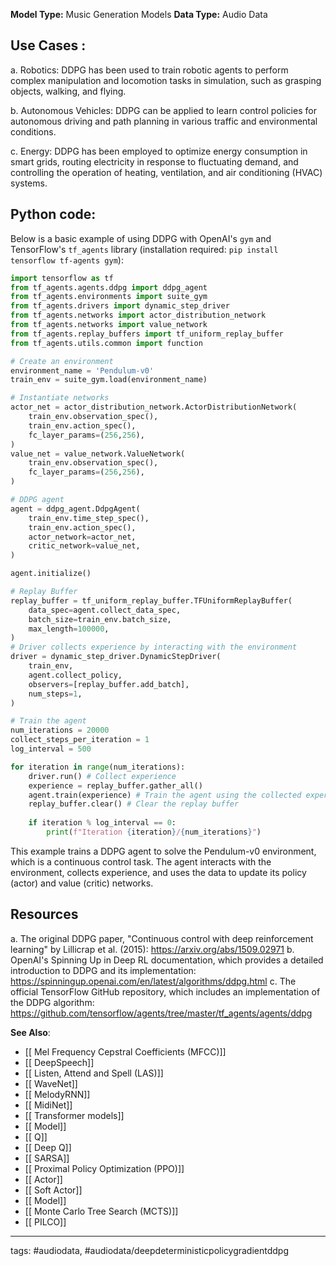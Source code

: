 **Model Type:**  Music Generation Models
**Data Type:**  Audio Data

## Use Cases :

a. Robotics: DDPG has been used to train robotic agents to perform complex manipulation and locomotion tasks in simulation, such as grasping objects, walking, and flying.

b. Autonomous Vehicles: DDPG can be applied to learn control policies for autonomous driving and path planning in various traffic and environmental conditions.

c. Energy: DDPG has been employed to optimize energy consumption in smart grids, routing electricity in response to fluctuating demand, and controlling the operation of heating, ventilation, and air conditioning (HVAC) systems.


## Python code: 
Below is a basic example of using DDPG with OpenAI's `gym` and TensorFlow's `tf_agents` library (installation required: `pip install tensorflow tf-agents gym`):

```python
import tensorflow as tf
from tf_agents.agents.ddpg import ddpg_agent
from tf_agents.environments import suite_gym
from tf_agents.drivers import dynamic_step_driver
from tf_agents.networks import actor_distribution_network
from tf_agents.networks import value_network
from tf_agents.replay_buffers import tf_uniform_replay_buffer
from tf_agents.utils.common import function

# Create an environment
environment_name = 'Pendulum-v0'
train_env = suite_gym.load(environment_name)

# Instantiate networks
actor_net = actor_distribution_network.ActorDistributionNetwork(
    train_env.observation_spec(),
    train_env.action_spec(),
    fc_layer_params=(256,256),
)
value_net = value_network.ValueNetwork(
    train_env.observation_spec(),
    fc_layer_params=(256,256),
)

# DDPG agent
agent = ddpg_agent.DdpgAgent(
    train_env.time_step_spec(),
    train_env.action_spec(),
    actor_network=actor_net,
    critic_network=value_net,
)

agent.initialize()

# Replay Buffer
replay_buffer = tf_uniform_replay_buffer.TFUniformReplayBuffer(
    data_spec=agent.collect_data_spec,
    batch_size=train_env.batch_size,
    max_length=100000,
)
# Driver collects experience by interacting with the environment
driver = dynamic_step_driver.DynamicStepDriver(
    train_env,
    agent.collect_policy,
    observers=[replay_buffer.add_batch],
    num_steps=1,
)

# Train the agent
num_iterations = 20000
collect_steps_per_iteration = 1
log_interval = 500

for iteration in range(num_iterations):
    driver.run() # Collect experience
    experience = replay_buffer.gather_all() 
    agent.train(experience) # Train the agent using the collected experience
    replay_buffer.clear() # Clear the replay buffer
    
    if iteration % log_interval == 0:
        print(f"Iteration {iteration}/{num_iterations}")
```
This example trains a DDPG agent to solve the Pendulum-v0 environment, which is a continuous control task. The agent interacts with the environment, collects experience, and uses the data to update its policy (actor) and value (critic) networks.


## Resources

a. The original DDPG paper, "Continuous control with deep reinforcement learning" by Lillicrap et al. (2015): https://arxiv.org/abs/1509.02971
b. OpenAI's Spinning Up in Deep RL documentation, which provides a detailed introduction to DDPG and its implementation: https://spinningup.openai.com/en/latest/algorithms/ddpg.html
c. The official TensorFlow GitHub repository, which includes an implementation of the DDPG algorithm: https://github.com/tensorflow/agents/tree/master/tf_agents/agents/ddpg

**See Also**:

- [[ Mel Frequency Cepstral Coefficients (MFCC)]]
- [[ DeepSpeech]]
- [[ Listen, Attend and Spell (LAS)]]
- [[ WaveNet]]
- [[ MelodyRNN]]
- [[ MidiNet]]
- [[ Transformer models]]
- [[ Model]]
- [[ Q]]
- [[ Deep Q]]
- [[ SARSA]]
- [[ Proximal Policy Optimization (PPO)]]
- [[ Actor]]
- [[ Soft Actor]]
- [[ Model]]
- [[ Monte Carlo Tree Search (MCTS)]]
- [[ PILCO]]

---
tags: #audiodata, #audiodata/deepdeterministicpolicygradientddpg
